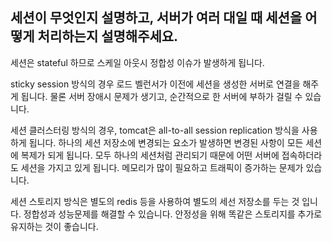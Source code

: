 ## 세션이 무엇인지 설명하고, 서버가 여러 대일 때 세션을 어떻게 처리하는지 설명해주세요.
세션은 stateful 하므로 스케일 아웃시 정합성 이슈가 발생하게 됩니다.

sticky session 방식의 경우 로드 벨런서가 이전에 세션을 생성한 서버로 연결을 해주게 됩니다. 물론 서버 장애시 문제가 생기고, 순간적으로 한 서버에 부하가 걸릴 수 있습니다.

세션 클러스터링 방식의 경우, tomcat은 all-to-all session replication 방식을 사용하게 됩니다. 하나의 세션 저장소에 변경되는 요소가 발생하면 변경된 사항이 모든 세션에 복제가 되게 됩니다. 모두 하나의 세션처럼 관리되기 때문에 어떤 서버에 접속하더라도 세션을 가지고 있게 됩니다. 메모리가 많이 필요하고 트래픽이 증가하는 문제가 있습니다.

세션 스토리지 방식은 별도의 redis 등을 사용하여 별도의 세선 저장소를 두는 것 입니다. 정합성과 성능문제를 해결할 수 있습니다. 안정성을 위해 똑같은 스토리지를 추가로 유지하는 것이 좋습니다.